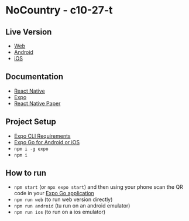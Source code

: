 # NoCountry - c10-27-t

## Live Version

- [Web](https://snack.expo.dev/@gemanepa/nocountry---c10-27-t)
- [Android](https://snack.expo.dev/@gemanepa/nocountry---c10-27-t?platform=android)
- [iOS](https://snack.expo.dev/@gemanepa/nocountry---c10-27-t?platform=ios)

## Documentation

- [React Native](https://reactnative.dev/)
- [Expo](https://docs.expo.dev/)
- [React Native Paper](https://reactnativepaper.com/)

## Project Setup

- [Expo CLI Requirements](https://docs.expo.dev/get-started/installation/#requirements)
- [Expo Go for Android or iOS](https://docs.expo.dev/get-started/installation/#expo-go-app-for-android-and-ios)
- `npm i -g expo`
- `npm i`

## How to run

- `npm start` (or `npx expo start`) and then using your phone scan the QR code in your
  [Expo Go application](https://expo.dev/client)
- `npm run web` (to run web version directly)
- `npm run android` (tu run on an android emulator)
- `npm run ios` (to run on a ios emulator)
